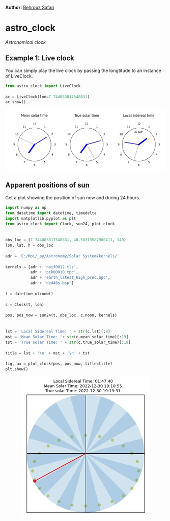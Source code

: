 **Author:** [Behrouz Safari](https://astrodatascience.net/)<br/>

# astro_clock
*Astronomical clock*


## Example 1: Live clock

You can simply play the live clock by passing the longtitude to an instance of LiveClock.

```python
from astro_clock import LiveClock

ac = LiveClock(lon=7.744083817548831)
ac.show()
```

![alt text](https://github.com/behrouzz/astronomy/raw/main/images/anim_clock.jpg)


## Apparent positions of sun

Get a plot showing the position of sun now and during 24 hours.

```python
import numpy as np
from datetime import datetime, timedelta
import matplotlib.pyplot as plt
from astro_clock import Clock, sun24, plot_clock


obs_loc = (7.744083817548831, 48.58313582900411, 140)
lon, lat, h = obs_loc

adr = 'C:/Moi/_py/Astronomy/Solar System/kernels/'

kernels = [adr + 'naif0012.tls',
           adr + 'pck00010.tpc',
           adr + 'earth_latest_high_prec.bpc',
           adr + 'de440s.bsp']

t = datetime.utcnow()

c = Clock(t, lon)

pos, pos_now = sun24(t, obs_loc, c.noon, kernels)


lst = 'Local Sidereal Time: ' + str(c.lst)[:8]
mst = 'Mean Solar Time: '+ str(c.mean_solar_time)[:19]
tst = 'True solar Time: ' + str(c.true_solar_time)[:19]

title = lst + '\n' + mst + '\n' + tst

fig, ax = plot_clock(pos, pos_now, title=title)
plt.show()
```

<p align="center">
  <img src="https://github.com/behrouzz/astronomy/raw/main/images/sun_position.jpg" />
</p>

